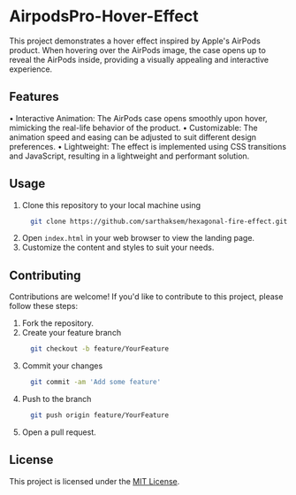 # AirpodsPro-Hover-Effect

This project demonstrates a hover effect inspired by Apple's AirPods product. When hovering over the AirPods image, the case opens up to reveal the AirPods inside, providing a visually appealing and interactive experience.

## Features

• Interactive Animation: The AirPods case opens smoothly upon hover, mimicking the real-life behavior of the product.
• Customizable: The animation speed and easing can be adjusted to suit different design preferences.
• Lightweight: The effect is implemented using CSS transitions and JavaScript, resulting in a lightweight and performant solution.

## Usage

1. Clone this repository to your local machine using
   ```bash
     git clone https://github.com/sarthaksem/hexagonal-fire-effect.git
   ```
2. Open `index.html` in your web browser to view the landing page.
3. Customize the content and styles to suit your needs.

## Contributing

Contributions are welcome! If you'd like to contribute to this project, please follow these steps:

1. Fork the repository.
2. Create your feature branch
   ```bash
     git checkout -b feature/YourFeature
   ```
3. Commit your changes
   ```bash
     git commit -am 'Add some feature'
   ```
4. Push to the branch
   ```bash
     git push origin feature/YourFeature
   ```
5. Open a pull request.

## License

This project is licensed under the [MIT License](LICENSE).
